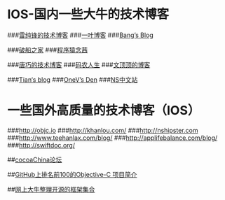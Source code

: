 # IOS-国内一些大牛的技术博客
###[雷纯锋的技术博客](http://blog.leichunfeng.com/ "--Object-C")
###[一叶博客](http://00red.com  "--Swift")
###[Bang’s Blog](http://blog.cnbang.net/  "——JSPath")

###[破船之家](http://www.cnblogs.com/wendingding/) 
###[程序猿念茜](http://blog.csdn.net/yiyaaixuexi/article/list/1  "IOS安全相关")

###[唐巧的技术博客](http://blog.devtang.com/ "IOS")
###[码农人生](http://msching.github.io/  "——IOS音频播放")
###[文顶顶的博客](http://www.cnblogs.com/wendingding/  "--IOS UI")

###[Tian‘s blog](http://devtian.me/)
###[OneV’s Den](http://onevcat.com/)
###[NS中文站](http://nshipster.cn/)

# 一些国外高质量的技术博客（IOS）
###http://objc.io
###http://khanlou.com/
###http://nshipster.com
###http://www.teehanlax.com/blog/
###http://applifebalance.com/blog/
###http://swiftdoc.org/

##[cocoaChina论坛](http://www.cocoachina.com/ios/)

##[GitHub上排名前100的Objective-C 项目简介](https://github.com/trending?l=objective-c&since=monthly)

##[网上大牛整理开源的框架集合](http://github.ibireme.com/github/list/ios/#)

